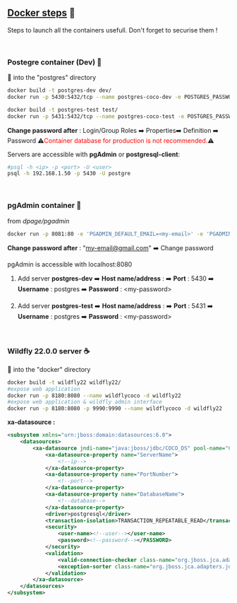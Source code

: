 ## <u> Docker steps</u> 🐋
<p>Steps to launch all the containers usefull. Don't forget to securise them !</p>
<br>


### Postegre container (Dev) 🐘
📁 into the "postgres" directory
```bash 
docker build -t postgres-dev dev/
docker run -p 5430:5432/tcp --name postgres-coco-dev -e POSTGRES_PASSWORD=<my-password> -d postgres-dev

docker build -t postgres-test test/
docker run -p 5431:5432/tcp --name postgres-coco-test -e POSTGRES_PASSWORD=<my-password> -d postgres-test
```

__Change password after__ : Login/Group Roles ➡️ Properties➡️  Definition ➡️ Password
⚠️<span style="color:red">Container database for production is not recommended.</span>⚠️

Servers are accessible with **pgAdmin** or **postgresql-client**:
```bash
#psql -h <ip> -p <port> -U <user> 
psql -h 192.168.1.50 -p 5430 -U postgre 
```
<br>

### pgAdmin container 🧿
from *dpage/pgadmin*
```bash 
docker run -p 8081:80 -e 'PGADMIN_DEFAULT_EMAIL=<my-email>' -e 'PGADMIN_DEFAULT_PASSWORD=<my-password>' -d --name=ui-pgadmin dpage/pgadmin4
```

__Change password after__ : "my-email@gmail.com" ➡️ Change password

<p>pgAdmin is accessible with localhost:8080</p>

1. Add server **postgres-dev** ➡️ **Host name/address** : <your-ip> ➡️ **Port** : 5430 ➡️ **Username** : postgres ➡️ **Password** : \<my-password\>

2. Add server **postgres-test** ➡️ **Host name/address** : <your-ip> ➡️ **Port** : 5431 ➡️ **Username** : postgres ➡️ **Password** : \<my-password\>

<br>

### Wildfly 22.0.0 server ☕
📁 into the "docker" directory

```bash 
docker build -t wildfly22 wildfly22/
#expose web application
docker run -p 8180:8080 --name wildflycoco -d wildfly22
#expose web application & wildfly admin interface 
docker run -p 8180:8080 -p 9990:9990 --name wildflycoco -d wildfly22
```

**xa-datasource :**
```xml
<subsystem xmlns="urn:jboss:domain:datasources:6.0">
    <datasources>
        <xa-datasource jndi-name="java:jboss/jdbc/COCO_DS" pool-name="CocoDSDev" enabled="true" use-java-context="true" spy="true">
            <xa-datasource-property name="ServerName">
                <!--ip-->
            </xa-datasource-property>
            <xa-datasource-property name="PortNumber">
                <!--port-->
            </xa-datasource-property>
            <xa-datasource-property name="DatabaseName">
                <!--database-->
            </xa-datasource-property>
            <driver>postgresql</driver>
            <transaction-isolation>TRANSACTION_REPEATABLE_READ</transaction-isolation>
            <security>
                <user-name><!--user--></user-name>
                <password><!--password--></PASSWORD>
            </security>
            <validation>
                <valid-connection-checker class-name="org.jboss.jca.adapters.jdbc.extensions.postgres.PostgreSQLValidConnectionChecker"/>
                <exception-sorter class-name="org.jboss.jca.adapters.jdbc.extensions.postgres.PostgreSQLExceptionSorter"/>
            </validation>
        </xa-datasource>
    </datasources>
</subsystem>
```